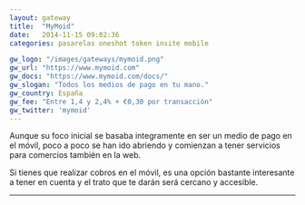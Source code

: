 ```yaml
---
layout: gateway
title:  "MyMoid"
date:   2014-11-15 09:02:36
categories: pasarelas oneshot token insite mobile

gw_logo: "/images/gateways/mymoid.png"
gw_url: "https://www.mymoid.com"
gw_docs: "https://www.mymoid.com/docs/"
gw_slogan: "Todos los medios de pago en tu mano."
gw_country: España
gw_fee: "Entre 1,4 y 2,4% + €0,30 por transacción"
gw_twitter: 'mymoid'
---
```


Aunque su foco inicial se basaba integramente en ser un medio de pago en el móvil, poco a poco se han ido abriendo y comienzan a tener servicios para comercios también en la web.

Si tienes que realizar cobros en el móvil, es una opción bastante interesante a tener en cuenta y el trato que te darán será cercano y accesible.

-------------

